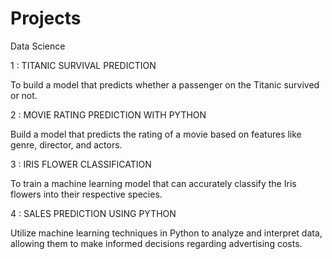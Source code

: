 # Projects
Data Science 

1 : 
TITANIC SURVIVAL PREDICTION

To build a model that predicts whether a
passenger on the Titanic survived or not.

2 : 
MOVIE RATING PREDICTION WITH PYTHON

Build a model that predicts the rating of a movie based on
features like genre, director, and actors.

3 :
IRIS FLOWER CLASSIFICATION

To train a machine learning model that can accurately classify the Iris flowers into
their respective species.

4 :
SALES PREDICTION USING PYTHON

Utilize machine learning techniques in Python to analyze and interpret data, allowing
them to make informed decisions regarding advertising costs.

